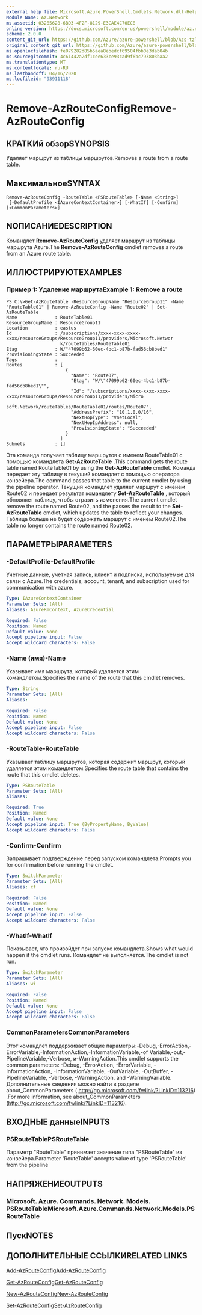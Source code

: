 ```yaml
---
external help file: Microsoft.Azure.PowerShell.Cmdlets.Network.dll-Help.xml
Module Name: Az.Network
ms.assetid: 03285628-6BD3-4F2F-8129-E3CAE4C70EC8
online version: https://docs.microsoft.com/en-us/powershell/module/az.network/remove-azrouteconfig
schema: 2.0.0
content_git_url: https://github.com/Azure/azure-powershell/blob/Azs-tzl/src/Network/Network/help/Remove-AzRouteConfig.md
original_content_git_url: https://github.com/Azure/azure-powershell/blob/Azs-tzl/src/Network/Network/help/Remove-AzRouteConfig.md
ms.openlocfilehash: fe079282d85b5aea8ebedcf69504fbb0e3dab04b
ms.sourcegitcommit: 4c61442a2df1cee633ce93cad9f6bc793803baa2
ms.translationtype: MT
ms.contentlocale: ru-RU
ms.lasthandoff: 04/16/2020
ms.locfileid: "93911118"
---
```

# <span data-ttu-id="6ae7f-101">Remove-AzRouteConfig</span><span class="sxs-lookup"><span data-stu-id="6ae7f-101">Remove-AzRouteConfig</span></span>

## <span data-ttu-id="6ae7f-102">КРАТКИй обзор</span><span class="sxs-lookup"><span data-stu-id="6ae7f-102">SYNOPSIS</span></span>
<span data-ttu-id="6ae7f-103">Удаляет маршрут из таблицы маршрутов.</span><span class="sxs-lookup"><span data-stu-id="6ae7f-103">Removes a route from a route table.</span></span>

## <span data-ttu-id="6ae7f-104">Максимальное</span><span class="sxs-lookup"><span data-stu-id="6ae7f-104">SYNTAX</span></span>

```
Remove-AzRouteConfig -RouteTable <PSRouteTable> [-Name <String>]
 [-DefaultProfile <IAzureContextContainer>] [-WhatIf] [-Confirm] [<CommonParameters>]
```

## <span data-ttu-id="6ae7f-105">NОПИСАНИЕ</span><span class="sxs-lookup"><span data-stu-id="6ae7f-105">DESCRIPTION</span></span>
<span data-ttu-id="6ae7f-106">Командлет **Remove-AzRouteConfig** удаляет маршрут из таблицы маршрута Azure.</span><span class="sxs-lookup"><span data-stu-id="6ae7f-106">The **Remove-AzRouteConfig** cmdlet removes a route from an Azure route table.</span></span>

## <span data-ttu-id="6ae7f-107">ИЛЛЮСТРИРУЮТ</span><span class="sxs-lookup"><span data-stu-id="6ae7f-107">EXAMPLES</span></span>

### <span data-ttu-id="6ae7f-108">Пример 1: Удаление маршрута</span><span class="sxs-lookup"><span data-stu-id="6ae7f-108">Example 1: Remove a route</span></span>
```
PS C:\>Get-AzRouteTable -ResourceGroupName "ResourceGroup11" -Name "RouteTable01" | Remove-AzRouteConfig -Name "Route02" | Set-AzRouteTable
Name              : RouteTable01
ResourceGroupName : ResourceGroup11
Location          : eastus
Id                : /subscriptions/xxxx-xxxx-xxxx-xxxx/resourceGroups/ResourceGroup11/providers/Microsoft.Networ
                    k/routeTables/RouteTable01
Etag              : W/"47099b62-60ec-4bc1-b87b-fad56cb8bed1"
ProvisioningState : Succeeded
Tags              : 
Routes            : [
                      {
                        "Name": "Route07",
                        "Etag": "W/\"47099b62-60ec-4bc1-b87b-fad56cb8bed1\"",
                        "Id": "/subscriptions/xxxx-xxxx-xxxx-xxxx/resourceGroups/ResourceGroup11/providers/Micro
                    soft.Network/routeTables/RouteTable01/routes/Route07",
                        "AddressPrefix": "10.1.0.0/16",
                        "NextHopType": "VnetLocal",
                        "NextHopIpAddress": null, 
                        "ProvisioningState": "Succeeded"
                      }
                    ] 
Subnets           : []
```

<span data-ttu-id="6ae7f-109">Эта команда получает таблицу маршрутов с именем RouteTable01 с помощью командлета **Get-AzRouteTable** .</span><span class="sxs-lookup"><span data-stu-id="6ae7f-109">This command gets the route table named RouteTable01 by using the **Get-AzRouteTable** cmdlet.</span></span>
<span data-ttu-id="6ae7f-110">Команда передает эту таблицу в текущий командлет с помощью оператора конвейера.</span><span class="sxs-lookup"><span data-stu-id="6ae7f-110">The command passes that table to the current cmdlet by using the pipeline operator.</span></span>
<span data-ttu-id="6ae7f-111">Текущий командлет удаляет маршрут с именем Route02 и передает результат командлету **Set-AzRouteTable** , который обновляет таблицу, чтобы отразить изменения.</span><span class="sxs-lookup"><span data-stu-id="6ae7f-111">The current cmdlet remove the route named Route02, and the passes the result to the **Set-AzRouteTable** cmdlet, which updates the table to reflect your changes.</span></span>
<span data-ttu-id="6ae7f-112">Таблица больше не будет содержать маршрут с именем Route02.</span><span class="sxs-lookup"><span data-stu-id="6ae7f-112">The table no longer contains the route named Route02.</span></span>

## <span data-ttu-id="6ae7f-113">ПАРАМЕТРЫ</span><span class="sxs-lookup"><span data-stu-id="6ae7f-113">PARAMETERS</span></span>

### <span data-ttu-id="6ae7f-114">-DefaultProfile</span><span class="sxs-lookup"><span data-stu-id="6ae7f-114">-DefaultProfile</span></span>
<span data-ttu-id="6ae7f-115">Учетные данные, учетная запись, клиент и подписка, используемые для связи с Azure.</span><span class="sxs-lookup"><span data-stu-id="6ae7f-115">The credentials, account, tenant, and subscription used for communication with azure.</span></span>

```yaml
Type: IAzureContextContainer
Parameter Sets: (All)
Aliases: AzureRmContext, AzureCredential

Required: False
Position: Named
Default value: None
Accept pipeline input: False
Accept wildcard characters: False
```

### <span data-ttu-id="6ae7f-116">-Name (имя)</span><span class="sxs-lookup"><span data-stu-id="6ae7f-116">-Name</span></span>
<span data-ttu-id="6ae7f-117">Указывает имя маршрута, который удаляется этим командлетом.</span><span class="sxs-lookup"><span data-stu-id="6ae7f-117">Specifies the name of the route that this cmdlet removes.</span></span>

```yaml
Type: String
Parameter Sets: (All)
Aliases: 

Required: False
Position: Named
Default value: None
Accept pipeline input: False
Accept wildcard characters: False
```

### <span data-ttu-id="6ae7f-118">-RouteTable</span><span class="sxs-lookup"><span data-stu-id="6ae7f-118">-RouteTable</span></span>
<span data-ttu-id="6ae7f-119">Указывает таблицу маршрутов, которая содержит маршрут, который удаляется этим командлетом.</span><span class="sxs-lookup"><span data-stu-id="6ae7f-119">Specifies the route table that contains the route that this cmdlet deletes.</span></span>

```yaml
Type: PSRouteTable
Parameter Sets: (All)
Aliases: 

Required: True
Position: Named
Default value: None
Accept pipeline input: True (ByPropertyName, ByValue)
Accept wildcard characters: False
```

### <span data-ttu-id="6ae7f-120">-Confirm</span><span class="sxs-lookup"><span data-stu-id="6ae7f-120">-Confirm</span></span>
<span data-ttu-id="6ae7f-121">Запрашивает подтверждение перед запуском командлета.</span><span class="sxs-lookup"><span data-stu-id="6ae7f-121">Prompts you for confirmation before running the cmdlet.</span></span>

```yaml
Type: SwitchParameter
Parameter Sets: (All)
Aliases: cf

Required: False
Position: Named
Default value: None
Accept pipeline input: False
Accept wildcard characters: False
```

### <span data-ttu-id="6ae7f-122">-WhatIf</span><span class="sxs-lookup"><span data-stu-id="6ae7f-122">-WhatIf</span></span>
<span data-ttu-id="6ae7f-123">Показывает, что произойдет при запуске командлета.</span><span class="sxs-lookup"><span data-stu-id="6ae7f-123">Shows what would happen if the cmdlet runs.</span></span> <span data-ttu-id="6ae7f-124">Командлет не выполняется.</span><span class="sxs-lookup"><span data-stu-id="6ae7f-124">The cmdlet is not run.</span></span>

```yaml
Type: SwitchParameter
Parameter Sets: (All)
Aliases: wi

Required: False
Position: Named
Default value: None
Accept pipeline input: False
Accept wildcard characters: False
```

### <span data-ttu-id="6ae7f-125">CommonParameters</span><span class="sxs-lookup"><span data-stu-id="6ae7f-125">CommonParameters</span></span>
<span data-ttu-id="6ae7f-126">Этот командлет поддерживает общие параметры:-Debug,-ErrorAction,-ErrorVariable,-InformationAction,-InformationVariable,-of Variable,-out,-PipelineVariable,-Verbose, и-WarningAction.</span><span class="sxs-lookup"><span data-stu-id="6ae7f-126">This cmdlet supports the common parameters: -Debug, -ErrorAction, -ErrorVariable, -InformationAction, -InformationVariable, -OutVariable, -OutBuffer, -PipelineVariable, -Verbose, -WarningAction, and -WarningVariable.</span></span> <span data-ttu-id="6ae7f-127">Дополнительные сведения можно найти в разделе about_CommonParameters ( http://go.microsoft.com/fwlink/?LinkID=113216) .</span><span class="sxs-lookup"><span data-stu-id="6ae7f-127">For more information, see about_CommonParameters (http://go.microsoft.com/fwlink/?LinkID=113216).</span></span>

## <span data-ttu-id="6ae7f-128">ВХОДНЫЕ данные</span><span class="sxs-lookup"><span data-stu-id="6ae7f-128">INPUTS</span></span>

### <span data-ttu-id="6ae7f-129">PSRouteTable</span><span class="sxs-lookup"><span data-stu-id="6ae7f-129">PSRouteTable</span></span>
<span data-ttu-id="6ae7f-130">Параметр "RouteTable" принимает значение типа "PSRouteTable" из конвейера.</span><span class="sxs-lookup"><span data-stu-id="6ae7f-130">Parameter 'RouteTable' accepts value of type 'PSRouteTable' from the pipeline</span></span>

## <span data-ttu-id="6ae7f-131">НАПРЯЖЕНИЕ</span><span class="sxs-lookup"><span data-stu-id="6ae7f-131">OUTPUTS</span></span>

### <span data-ttu-id="6ae7f-132">Microsoft. Azure. Commands. Network. Models. PSRouteTable</span><span class="sxs-lookup"><span data-stu-id="6ae7f-132">Microsoft.Azure.Commands.Network.Models.PSRouteTable</span></span>

## <span data-ttu-id="6ae7f-133">Пуск</span><span class="sxs-lookup"><span data-stu-id="6ae7f-133">NOTES</span></span>

## <span data-ttu-id="6ae7f-134">ДОПОЛНИТЕЛЬНЫЕ ССЫЛКИ</span><span class="sxs-lookup"><span data-stu-id="6ae7f-134">RELATED LINKS</span></span>

[<span data-ttu-id="6ae7f-135">Add-AzRouteConfig</span><span class="sxs-lookup"><span data-stu-id="6ae7f-135">Add-AzRouteConfig</span></span>](./Add-AzRouteConfig.md)

[<span data-ttu-id="6ae7f-136">Get-AzRouteConfig</span><span class="sxs-lookup"><span data-stu-id="6ae7f-136">Get-AzRouteConfig</span></span>](./Get-AzRouteConfig.md)

[<span data-ttu-id="6ae7f-137">New-AzRouteConfig</span><span class="sxs-lookup"><span data-stu-id="6ae7f-137">New-AzRouteConfig</span></span>](./New-AzRouteConfig.md)

[<span data-ttu-id="6ae7f-138">Set-AzRouteConfig</span><span class="sxs-lookup"><span data-stu-id="6ae7f-138">Set-AzRouteConfig</span></span>](./Set-AzRouteConfig.md)



